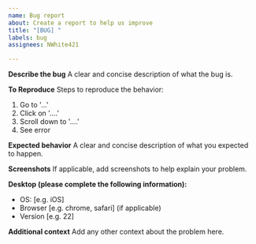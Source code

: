 ```yaml
---
name: Bug report
about: Create a report to help us improve
title: "[BUG] "
labels: bug
assignees: NWhite421

---
```


**Describe the bug**
A clear and concise description of what the bug is.

**To Reproduce**
Steps to reproduce the behavior:
1. Go to '...'
2. Click on '....'
3. Scroll down to '....'
4. See error

**Expected behavior**
A clear and concise description of what you expected to happen.

**Screenshots**
If applicable, add screenshots to help explain your problem.

**Desktop (please complete the following information):**
 - OS: [e.g. iOS]
 - Browser [e.g. chrome, safari] (if applicable)
 - Version [e.g. 22]

**Additional context**
Add any other context about the problem here.
